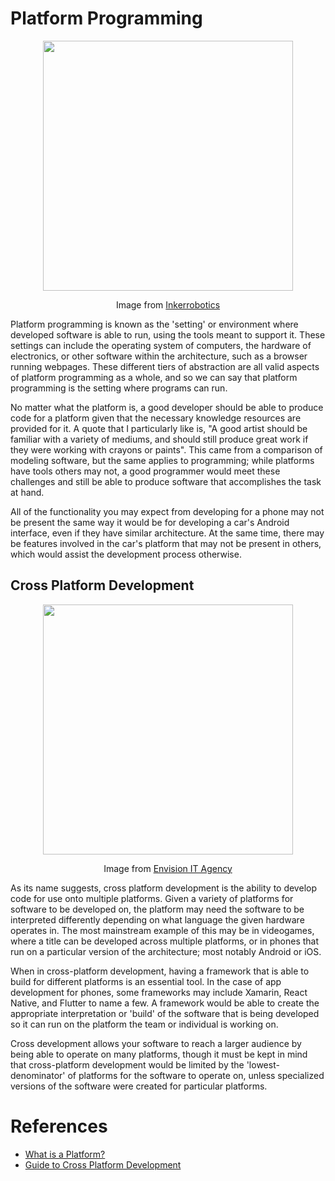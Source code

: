 
# Platform Programming
<p align='center'><img src='https://codeandhack.b-cdn.net/wp-content/uploads/2021/06/Learn-Programming-In-A-Fun-Way-758x398.jpg' width='400'></p>
<p align = "center"> Image from <a href="https://inkerrobotics.com/blog/why-a-large-number-of-indian-parents-are-sceptic-about-advertisements-for-coding-courses/">Inkerrobotics</a></p>

Platform programming is known as the 'setting' or environment where developed software is able to run, using the tools meant to support it. These settings can include the operating system of computers, the hardware of electronics, or other software within the architecture, such as a browser running webpages. These different tiers of abstraction are all valid aspects of platform programming as a whole, and so we can say that platform programming is the setting where programs can run.


No matter what the platform is, a good developer should be able to produce code for a platform given that the necessary knowledge resources are provided for it. A quote that I particularly like is, "A good artist should be familiar with a variety of mediums, and should still produce great work if they were working with crayons or paints". This came from a comparison of modeling software, but the same applies to programming; while platforms have tools others may not, a good programmer would meet these challenges and still be able to produce software that accomplishes the task at hand.

All of the functionality you may expect from developing for a phone may not be present the same way it would be for developing a car's Android interface, even if they have similar architecture. At the same time, there may be features involved in the car's platform that may not be present in others, which would assist the development process otherwise.

## Cross Platform Development

<p align='center'><img src='https://envisionitagency.com/uploads/2018/04/frameworks.png' width='400'></p>
<p align = "center"> Image from <a href="https://envisionitagency.com/blog/2018/04/pros-cons-front-end-web-frameworks/">Envision IT Agency</a></p>


As its name suggests, cross platform development is the ability to develop code for use onto multiple platforms. Given a variety of platforms for software to be developed on, the platform may need the software to be interpreted differently depending on what language the given hardware operates in. The most mainstream example of this may be in videogames, where a title can be developed across multiple platforms, or in phones that run on a particular version of the architecture; most notably Android or iOS.

When in cross-platform development, having a framework that is able to build for different platforms is an essential tool. In the case of app development for phones, some frameworks may include Xamarin, React Native, and Flutter to name a few. A framework would be able to create the appropriate interpretation or 'build' of the software that is being developed so it can run on the platform the team or individual is working on.

Cross development allows your software to reach a larger audience by being able to operate on many platforms, though it must be kept in mind that cross-platform development would be limited by the 'lowest-denominator' of platforms for the software to operate on, unless specialized versions of the software were created for particular platforms.

# References

- [What is a Platform?](https://en.wikipedia.org/wiki/Computing_platform)
- [Guide to Cross Platform Development](https://www.netsolutions.com/insights/cross-platform-app-frameworks-in-2019/)
